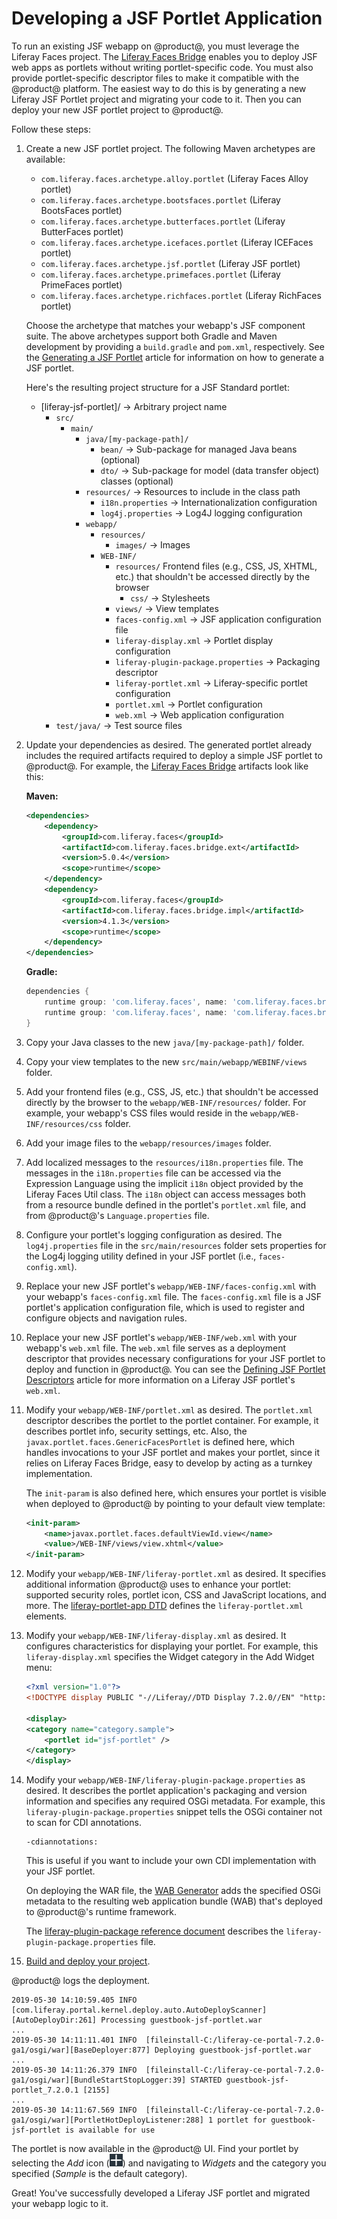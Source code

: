 # Developing a JSF Portlet Application

To run an existing JSF webapp on @product@, you must leverage the Liferay Faces
project. The
[Liferay Faces Bridge](/docs/7-2/reference/-/knowledge_base/r/understanding-liferay-faces-bridge)
enables you to deploy JSF web apps as portlets without writing portlet-specific
code. You must also provide portlet-specific descriptor files to make it
compatible with the @product@ platform. The easiest way to do this is by
generating a new Liferay JSF Portlet project and migrating your code to it. Then
you can deploy your new JSF portlet project to @product@. 

Follow these steps:

1.  Create a new JSF portlet project. The following Maven archetypes are
    available:

    - `com.liferay.faces.archetype.alloy.portlet` (Liferay Faces Alloy portlet)
    - `com.liferay.faces.archetype.bootsfaces.portlet` (Liferay BootsFaces
      portlet)
    - `com.liferay.faces.archetype.butterfaces.portlet` (Liferay ButterFaces
      portlet)
    - `com.liferay.faces.archetype.icefaces.portlet` (Liferay ICEFaces portlet)
    - `com.liferay.faces.archetype.jsf.portlet` (Liferay JSF portlet)
    - `com.liferay.faces.archetype.primefaces.portlet` (Liferay PrimeFaces
      portlet)
    - `com.liferay.faces.archetype.richfaces.portlet` (Liferay RichFaces
      portlet)

    Choose the archetype that matches your webapp's JSF component suite. The
    above archetypes support both Gradle and Maven development by providing a
    `build.gradle` and `pom.xml`, respectively. See the
    [Generating a JSF Portlet](/docs/7-2/appdev/-/knowledge_base/a/generating-a-jsf-portlet)
    article for information on how to generate a JSF portlet.

    Here's the resulting project structure for a JSF Standard portlet:

    - [liferay-jsf-portlet]/ &rarr; Arbitrary project name
        - `src/`
            - `main/`
                - `java/[my-package-path]/`
                    - `bean/` &rarr; Sub-package for managed Java beans
                      (optional)
                    - `dto/` &rarr; Sub-package for model (data transfer 
                      object) classes (optional)
                - `resources/` &rarr; Resources to include in the class path
                    - `i18n.properties` &rarr; Internationalization
                      configuration
                    - `log4j.properties` &rarr; Log4J logging configuration
                - `webapp/`
                    - `resources/`
                        - `images/` &rarr; Images
                    - `WEB-INF/`
                        - `resources/` Frontend files (e.g., CSS, JS, XHTML,
                          etc.) that shouldn't be accessed directly by the
                          browser
                            - `css/` &rarr; Stylesheets
                        - `views/` &rarr; View templates
                        - `faces-config.xml` &rarr; JSF application
                          configuration file
                        - `liferay-display.xml` &rarr; Portlet display
                          configuration
                        - `liferay-plugin-package.properties` &rarr; Packaging
                           descriptor
                        - `liferay-portlet.xml` &rarr; Liferay-specific portlet
                          configuration
                        - `portlet.xml` &rarr; Portlet configuration
                        - `web.xml` &rarr; Web application configuration
        - `test/java/` &rarr; Test source files

2.  Update your dependencies as desired. The generated portlet already includes
    the required artifacts required to deploy a simple JSF portlet to @product@.
    For example, the
    [Liferay Faces Bridge](/docs/7-2/reference/-/knowledge_base/r/understanding-liferay-faces-bridge)
    artifacts look like this:

    **Maven:**

    ```xml
    <dependencies>
        <dependency>
            <groupId>com.liferay.faces</groupId>
            <artifactId>com.liferay.faces.bridge.ext</artifactId>
            <version>5.0.4</version>
            <scope>runtime</scope>
        </dependency>
        <dependency>
            <groupId>com.liferay.faces</groupId>
            <artifactId>com.liferay.faces.bridge.impl</artifactId>
            <version>4.1.3</version>
            <scope>runtime</scope>
        </dependency>
    </dependencies>
    ```

    **Gradle:**

    ```groovy
    dependencies {
        runtime group: 'com.liferay.faces', name: 'com.liferay.faces.bridge.ext', version: '5.0.4'
        runtime group: 'com.liferay.faces', name: 'com.liferay.faces.bridge.impl', version: '4.1.3'
    }
    ```

3.  Copy your Java classes to the new `java/[my-package-path]/` folder.

4.  Copy your view templates to the new `src/main/webapp/WEBINF/views` folder.

5.  Add your frontend files (e.g., CSS, JS, etc.) that shouldn't be accessed
    directly by the browser to the `webapp/WEB-INF/resources/` folder. For
    example, your webapp's CSS files would reside in the
    `webapp/WEB-INF/resources/css` folder. 

6.  Add your image files to the `webapp/resources/images` folder.

7.  Add localized messages to the `resources/i18n.properties` file. The messages
    in the `i18n.properties` file can be accessed via the Expression Language
    using the implicit `i18n` object provided by the Liferay Faces Util class.
    The `i18n` object can access messages both from a resource bundle defined in
    the portlet's `portlet.xml` file, and from @product@'s `Language.properties`
    file.

8.  Configure your portlet's logging configuration as desired. The
    `log4j.properties` file in the `src/main/resources` folder sets properties
    for the Log4j logging utility defined in your JSF portlet (i.e.,
    `faces-config.xml`).

9.  Replace your new JSF portlet's `webapp/WEB-INF/faces-config.xml` with your
    webapp's `faces-config.xml` file. The `faces-config.xml` file is a JSF
    portlet's application configuration file, which is used to register and
    configure objects and navigation rules.

10. Replace your new JSF portlet's `webapp/WEB-INF/web.xml` with your webapp's
    `web.xml` file. The `web.xml` file serves as a deployment descriptor that
    provides necessary configurations for your JSF portlet to deploy and
    function in @product@. You can see the
    [Defining JSF Portlet Descriptors](/docs/7-2/appdev/-/knowledge_base/a/defining-jsf-portlet-descriptors)
    article for more information on a Liferay JSF portlet's `web.xml`.

11. Modify your `webapp/WEB-INF/portlet.xml` as desired. The `portlet.xml`
    descriptor describes the portlet to the portlet container. For example, it
    describes portlet info, security settings, etc. Also, the
    `javax.portlet.faces.GenericFacesPortlet` is defined here, which handles
    invocations to your JSF portlet and makes your portlet, since it relies on
    Liferay Faces Bridge, easy to develop by acting as a turnkey implementation.

    The `init-param` is also defined here, which ensures your portlet is visible
    when deployed to @product@ by pointing to your default view template:

    ```xml
    <init-param>
        <name>javax.portlet.faces.defaultViewId.view</name>
        <value>/WEB-INF/views/view.xhtml</value>
    </init-param>
    ```

12. Modify your `webapp/WEB-INF/liferay-portlet.xml` as desired. It specifies 
    additional information @product@ uses to enhance your portlet: supported
    security roles, portlet icon, CSS and JavaScript locations, and more. The
    [liferay-portlet-app DTD](@platform-ref@/7.2-latest/definitions/liferay-portlet-app_7_2_0.dtd.html)
    defines the `liferay-portlet.xml` elements.

13. Modify your `webapp/WEB-INF/liferay-display.xml` as desired. It configures 
    characteristics for displaying your portlet. For example, this
    `liferay-display.xml` specifies the Widget category in the Add Widget menu: 

    ```xml
    <?xml version="1.0"?>
    <!DOCTYPE display PUBLIC "-//Liferay//DTD Display 7.2.0//EN" "http://www.liferay.com/dtd/liferay-display_7_2_0.dtd">

    <display>
    <category name="category.sample">
        <portlet id="jsf-portlet" />
    </category>
    </display>
    ```

14. Modify your `webapp/WEB-INF/liferay-plugin-package.properties` as desired. 
    It describes the portlet application's packaging and version information
    and specifies any required OSGi metadata. For example, this
    `liferay-plugin-package.properties` snippet tells the OSGi container not to
    scan for CDI annotations.

    ```properties
    -cdiannotations:
    ```

    This is useful if you want to include your own CDI implementation with your
    JSF portlet.

    On deploying the WAR file, the
    [WAB Generator](/docs/7-2/customization/-/knowledge_base/c/deploying-wars-wab-generator)
    adds the specified OSGi metadata to the resulting web application bundle
    (WAB) that's deployed to @product@'s runtime framework.

    The
    [liferay-plugin-package reference document](@platform-ref@/7.2-latest/propertiesdoc/liferay-plugin-package_7_2_0.properties.html)
    describes the `liferay-plugin-package.properties` file. 

15. [Build and deploy your project](/docs/7-2/reference/-/knowledge_base/r/deploying-a-project).

@product@ logs the deployment. 

```
2019-05-30 14:10:59.405 INFO  [com.liferay.portal.kernel.deploy.auto.AutoDeployScanner][AutoDeployDir:261] Processing guestbook-jsf-portlet.war
...
2019-05-30 14:11:11.401 INFO  [fileinstall-C:/liferay-ce-portal-7.2.0-ga1/osgi/war][BaseDeployer:877] Deploying guestbook-jsf-portlet.war
...
2019-05-30 14:11:26.379 INFO  [fileinstall-C:/liferay-ce-portal-7.2.0-ga1/osgi/war][BundleStartStopLogger:39] STARTED guestbook-jsf-portlet_7.2.0.1 [2155]
...
2019-05-30 14:11:67.569 INFO  [fileinstall-C:/liferay-ce-portal-7.2.0-ga1/osgi/war][PortletHotDeployListener:288] 1 portlet for guestbook-jsf-portlet is available for use
```

The portlet is now available in the @product@ UI. Find your portlet by selecting
the *Add* icon (![Add](../../../images/icon-add-app.png)) and navigating to
*Widgets* and the category you specified (*Sample* is the default category).

Great! You've successfully developed a Liferay JSF portlet and migrated your
webapp logic to it.
